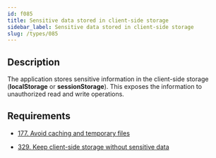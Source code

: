 ```yaml
---
id: f085
title: Sensitive data stored in client-side storage
sidebar_label: Sensitive data stored in client-side storage
slug: /types/085
---
```


## Description

The application stores sensitive information in the client-side storage
(**localStorage** or **sessionStorage**).
This exposes the information to unauthorized read and write operations.

## Requirements

- [177. Avoid caching and temporary files](/criteria/data/177)

- [329. Keep client-side storage without sensitive data](/criteria/data/329)

